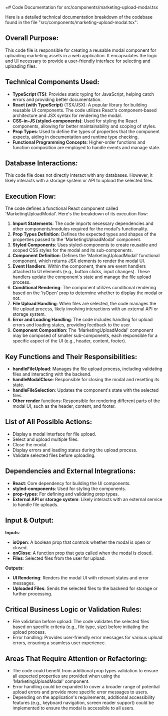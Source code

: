 =# Code Documentation for src/components/marketing-upload-modal.tsx

Here is a detailed technical documentation breakdown of the codebase found in the file "src/components/marketing-upload-modal.tsx": 

## Overall Purpose:
This code file is responsible for creating a reusable modal component for uploading marketing assets in a web application. It encapsulates the logic and UI necessary to provide a user-friendly interface for selecting and uploading files.

## Technical Components Used:
- **TypeScript (TS)**: Provides static typing for JavaScript, helping catch errors and providing better documentation.
- **React (with TypeScript)** (TSX/JSX): A popular library for building reusable UI components. The code utilizes React's component-based architecture and JSX syntax for rendering the modal.
- **CSS-in-JS (styled-components)**: Used for styling the React components, allowing for better maintainability and scoping of styles.
- **Prop Types**: Used to define the types of properties that the component expects, aiding in documentation and runtime type checking.
- **Functional Programming Concepts**: Higher-order functions and function composition are employed to handle events and manage state.

## Database Interactions:
This code file does not directly interact with any databases. However, it likely interacts with a storage system or API to upload the selected files.

## Execution Flow:
The code defines a functional React component called 'MarketingUploadModal'. Here's the breakdown of its execution flow:

1. **Import Statements**: The code imports necessary dependencies and other components/modules required for the modal's functionality.
2. **Prop Types Definition**: Defines the expected types and shapes of the properties passed to the 'MarketingUploadModal' component.
3. **Styled Components**: Uses styled-components to create reusable and scoped CSS styles for the modal and its sub-components.
4. **Component Definition**: Defines the 'MarketingUploadModal' functional component, which returns JSX elements to render the modal UI.
5. **Event Handlers**: Within the component, there are event handlers attached to UI elements (e.g., button clicks, input changes). These handlers update the component's state and manage the file upload process.
6. **Conditional Rendering**: The component utilizes conditional rendering based on the 'isOpen' prop to determine whether to display the modal or not.
7. **File Upload Handling**: When files are selected, the code manages the file upload process, likely involving interactions with an external API or storage system.
8. **Error and Loading Handling**: The code includes handling for upload errors and loading states, providing feedback to the user.
9. **Component Composition**: The 'MarketingUploadModal' component may be composed of smaller sub-components, each responsible for a specific aspect of the UI (e.g., header, content, footer).

## Key Functions and Their Responsibilities:
- **handleFileUpload**: Manages the file upload process, including validating files and interacting with the backend.
- **handleModalClose**: Responsible for closing the modal and resetting its state.
- **handleFileSelection**: Updates the component's state with the selected files.
- **Other render** functions: Responsible for rendering different parts of the modal UI, such as the header, content, and footer.

## List of All Possible Actions:
- Display a modal interface for file upload.
- Select and upload multiple files.
- Close the modal.
- Display errors and loading states during the upload process.
- Validate selected files before uploading.

## Dependencies and External Integrations:
- **React**: Core dependency for building the UI components.
- **styled-components**: Used for styling the components.
- **prop-types**: For defining and validating prop types.
- **External API or storage system**: Likely interacts with an external service to handle file uploads.

## Input & Output:
**Inputs**:
- **isOpen**: A boolean prop that controls whether the modal is open or closed.
- **onClose**: A function prop that gets called when the modal is closed.
- **Files**: Selected files from the user for upload.

**Outputs**:
- **UI Rendering**: Renders the modal UI with relevant states and error messages.
- **Uploaded Files**: Sends the selected files to the backend for storage or further processing.

## Critical Business Logic or Validation Rules:
- File validation before upload: The code validates the selected files based on specific criteria (e.g., file type, size) before initiating the upload process.
- Error handling: Provides user-friendly error messages for various upload errors, ensuring a seamless user experience.

## Areas That Require Attention or Refactoring:
- The code could benefit from additional prop types validation to ensure all expected properties are provided when using the 'MarketingUploadModal' component.
- Error handling could be expanded to cover a broader range of potential upload errors and provide more specific error messages to users.
- Depending on the application's requirements, additional accessibility features (e.g., keyboard navigation, screen reader support) could be implemented to ensure the modal is accessible to all users.
